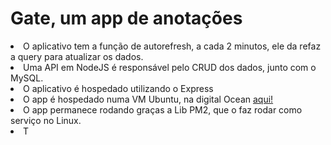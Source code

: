 <h1> Gate, um app de anotações</h1>
<li>O aplicativo tem a função de autorefresh, a cada 2 minutos, ele da refaz a query para atualizar os dados.</li>
<li>Uma API em NodeJS é responsável pelo CRUD dos dados, junto com o MySQL.</li>
<li>O aplicativo é hospedado utilizando o Express</li>
<li>O app é hospedado numa VM Ubuntu, na digital Ocean <a href="http://68.183.98.208/cadtodo">aqui!</a></li>
<li>O app permanece rodando graças a Lib PM2, que o faz rodar como serviço no Linux.</li>
<li> T</li>
